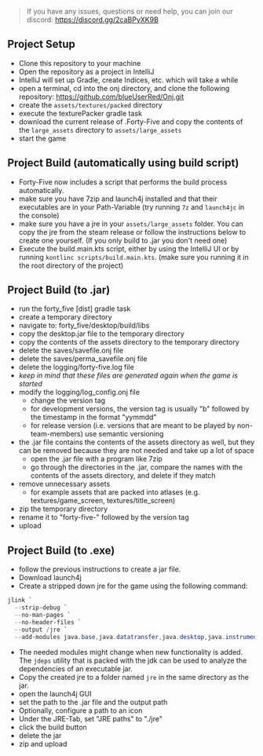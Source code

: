 
> If you have any issues, questions or need help, you can join our discord:
> https://discord.gg/2caBPyXK9B

## Project Setup

- Clone this repository to your machine
- Open the repository as a project in IntelliJ
- IntelliJ will set up Gradle, create Indices, etc. which will take a while
- open a terminal, cd into the onj directory, and clone the following repository: https://github.com/blueUserRed/Onj.git
- create the ``assets/textures/packed`` directory
- execute the texturePacker gradle task
- download the current release of .Forty-Five and copy the contents of the ``large_assets`` directory to `assets/large_assets`
- start the game

## Project Build (automatically using build script)

- Forty-Five now includes a script that performs the build process automatically.
- make sure you have 7zip and launch4j installed and that their executables are in your Path-Variable (try running ``7z`` and ``launch4jc`` in the console)
- make sure you have a jre in your ``assets/large_assets`` folder. You can copy the jre from the steam release or follow the instructions below to create one yourself. (If you only build to .jar you don't need one)
- Execute the build.main.kts script, either by using the IntelliJ UI or by running ``kontlinc scripts/build.main.kts``. (make sure you running it in the root directory of the project)

## Project Build (to .jar)

- run the forty_five [dist] gradle task
- create a temporary directory
- navigate to: forty_five/desktop/build/libs
- copy the desktop.jar file to the temporary directory
- copy the contents of the assets directory to the temporary directory
- delete the saves/savefile.onj file
- delete the saves/perma_savefile.onj file
- delete the logging/forty-five.log file
- _keep in mind that these files are generated again when the game
    is started_
- modify the logging/log_config.onj file
  - change the version tag
  - for development versions, the version tag is usually "b" followed by the timestamp
    in the format "yymmdd"
  - for release version (i.e. versions that are meant to be played by non-team-members) use
    semantic versioning
- the .jar file contains the contents of the assets directory as well, but they can
    be removed because they are not needed and take up a lot of space
  - open the .jar file with a program like 7zip
  - go through the directories in the .jar, compare the names with the contents of the
      assets directory, and delete if they match
- remove unnecessary assets
  - for example assets that are packed into atlases (e.g. textures/game_screen, 
    textures/title_screen)
- zip the temporary directory
- rename it to "forty-five-" followed by the version tag
- upload

## Project Build (to .exe)
- follow the previous instructions to create a jar file.
- Download launch4j
- Create a stripped down jre for the game using the following command:
````powershell
jlink `
  --strip-debug `
  --no-man-pages `
  --no-header-files `
  --output /jre `
  --add-modules java.base,java.datatransfer,java.desktop,java.instrument,java.logging,java.prefs,java.xml,jdk.incubator.foreign,jdk.unsupported
````
- The needed modules might change when new functionality is added. The ``jdeps`` utility that is packed with the jdk
  can be used to analyze the dependencies of an executable jar.
- Copy the created jre to a folder named ``jre`` in the same directory as the jar.
- open the launch4j GUI
- set the path to the .jar file and the output path
- Optionally, configure a path to an icon
- Under the JRE-Tab, set "JRE paths" to "./jre"
- click the build button
- delete the jar
- zip and upload
